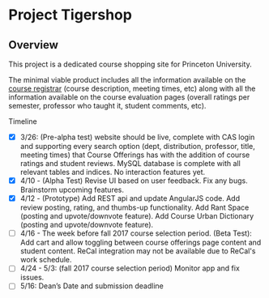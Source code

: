 # Project Tigershop

## Overview
This project is a dedicated course shopping site for Princeton University.

The minimal viable product includes all the information available on the [course registrar](https://registrar.princeton.edu/course-offerings/) (course description, meeting times, etc) along with all the information available on the course evaluation pages (overall ratings per semester, professor who taught it, student comments, etc).

Timeline
- [x] 3/26: (Pre-alpha test) website should be live, complete with CAS login and supporting every search option (dept, distribution, professor, title, meeting times) that Course Offerings has with the addition of course ratings and student reviews. MySQL database is complete with all relevant tables and indices. No interaction features yet.
- [x] 4/10 - (Alpha Test) Revise UI based on user feedback. Fix any bugs. Brainstorm upcoming features.
- [x] 4/12 - (Prototype) Add REST api and update AngularJS code. Add review posting, rating, and thumbs-up functionality. Add Rant Space (posting and upvote/downvote feature). Add Course Urban Dictionary (posting and upvote/downvote feature).
- [ ] 4/16 - The week before fall 2017 course selection period.
(Beta Test): Add cart and allow toggling between course offerings page content and student content.
ReCal integration may not be available due to ReCal's work schedule.
- [ ] 4/24 - 5/3: (fall 2017 course selection period) Monitor app and fix issues.
- [ ] 5/16: Dean’s Date and submission deadline
